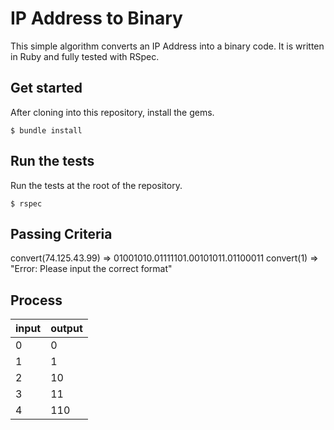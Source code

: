 # IP Address to Binary

This simple algorithm converts an IP Address into a binary code. 
It is written in Ruby and fully tested with RSpec.

## Get started
After cloning into this repository, install the gems.
```
$ bundle install
```

## Run the tests
Run the tests at the root of the repository.
```
$ rspec
```
## Passing Criteria

convert(74.125.43.99) => 01001010.01111101.00101011.01100011
convert(1) => "Error: Please input the correct format"

## Process

| input | output |
| ----- | ------ |
| 0     | 0      |
| 1     | 1      |
| 2     | 10     |
| 3     | 11     |
| 4     | 110    |

